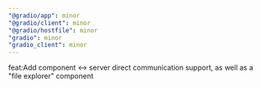 ```yaml
---
"@gradio/app": minor
"@gradio/client": minor
"@gradio/hostfile": minor
"gradio": minor
"gradio_client": minor
---
```


feat:Add component <-> server direct communication support, as well as a "file explorer" component

